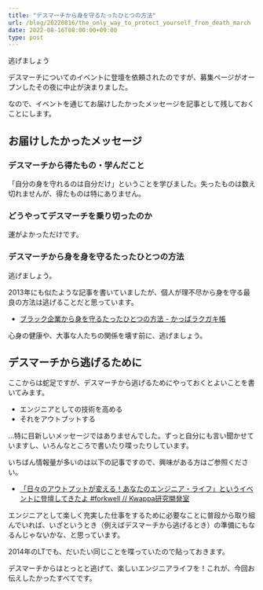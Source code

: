 ```yaml
---
title: "デスマーチから身を守るたったひとつの方法"
url: /blog/20220816/the_only_way_to_protect_yourself_from_death_march
date: 2022-08-16T08:00:00+09:00
type: post
---
```


逃げましょう

<!--more-->

デスマーチについてのイベントに登壇を依頼されたのですが、募集ページがオープンしたその夜に中止が決まりました。

なので、イベントを通じてお届けしたかったメッセージを記事として残しておくことにします。

## お届けしたかったメッセージ

### デスマーチから得たもの・学んだこと

「自分の身を守れるのは自分だけ」ということを学びました。失ったものは数え切れませんが、得たものは特にありません。

### どうやってデスマーチを乗り切ったのか

運がよかっただけです。

### デスマーチから身を身を守るたったひとつの方法

逃げましょう。

2013年にも似たような記事を書いていましたが、個人が理不尽から身を守る最良の方法は逃げることだと思っています。

- [ブラック企業から身を守るたったひとつの方法 - かっぱラクガキ帳](https://kwappa.hatenablog.com/entry/2013/10/04/092051)

心身の健康や、大事な人たちの関係を壊す前に、逃げましょう。

## デスマーチから逃げるために

ここからは蛇足ですが、デスマーチから逃げるためにやっておくとよいことを書いてみます。

- エンジニアとしての技術を高める
- それをアウトプットする

…特に目新しいメッセージではありませんでした。ずっと自分にも言い聞かせていますし、いろんなところで書いたり喋ったりしています。

いちばん情報量が多いのは以下の記事ですので、興味がある方はご参照ください。

- [「日々のアウトプットが変える！あなたのエンジニア・ライフ」というイベントに登壇してきたよ #forkwell // Kwappa研究開発室](https://randd.kwappa.net/2018/10/10/705/)

エンジニアとして楽しく充実した仕事をするために必要なことに普段から取り組んでいれば、いざというとき（例えばデスマーチから逃げるとき）の準備にもなるんじゃないかな、と思っています。

2014年のLTでも、だいたい同じことを喋っていたので貼っておきます。

<script async class="speakerdeck-embed" data-slide="23" data-id="31e57e7059cf013287792abb35447cfc" data-ratio="1.41436464088398" src="//speakerdeck.com/assets/embed.js"></script>

デスマーチからはとっとと逃げて、楽しいエンジニアライフを！これが、今回お伝えしたかったすべてです。
